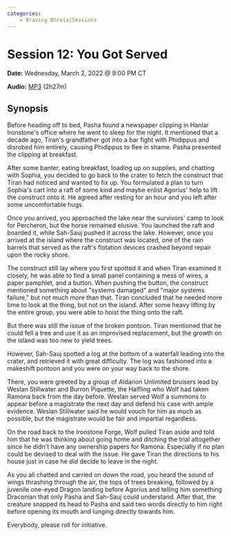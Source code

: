 ```yaml
---
categories:
    - Braving Bhreia|Sessions
---
```

# Session 12: You Got Served

**Date:** Wednesday, March 2, 2022 @ 9:00 PM CT

**Audio:** [MP3](https://drive.google.com/file/d/1VYw07k4cUjWjRGUwZe8wZ7Mnp6IbucDI/view?usp=sharing) (2h27m)

## Synopsis

Before heading off to bed, Pasha found a newspaper clipping in Hanlar Ironstone's office where he went to sleep for the night. It mentioned that a decade ago, Tiran's grandfather got into a bar fight with Phidippus and disrobed him entirely, causing Phidippus to flee in shame. Pasha presented the clipping at breakfast.

After some banter, eating breakfast, loading up on supplies, and chatting with Sophia, you decided to go back to the crater to fetch the construct that Tiran had noticed and wanted to fix up. You formulated a plan to turn Sophia's cart into a raft of some kind and maybe enlist Agorius' help to lift the construct onto it. He agreed after resting for an hour and you left after some uncomfortable hugs.

Once you arrived, you approached the lake near the survivors' camp to look for Percheron, but the horse remained elusive. You launched the raft and boarded it, while Sah-Sauj pushed it across the lake. However, once you arrived at the island where the construct was located, one of the rain barrels that served as the raft's flotation devices crashed beyond repair upon the rocky shore.

The construct still lay where you first spotted it and when Tiran examined it closely, he was able to find a small panel containing a mess of wires, a paper pamphlet, and a button. When pushing the button, the construct mentioned something about "systems damaged" and "major systems failure," but not much more than that. Tiran concluded that he needed more time to look at the thing, but not on the island. After some heavy lifting by the entire group, you were able to hoist the thing onto the raft.

But there was still the issue of the broken pontoon. Tiran mentioned that he could fell a tree and use it as an improvised replacement, but the growth on the island was too new to yield trees.

However, Sah-Sauj spotted a log at the bottom of a waterfall leading into the crater, and retrieved it with great difficulty. The log was fashioned into a makeshift pontoon and you were on your way back to the shore.

There, you were greeted by a group of Aldarion Unlimited bruisers lead by Weslan Stillwater and Burron Piquette, the Halfling who Wolf had taken Ramona back from the day before. Weslan served Wolf a summons to appear before a magistrate the next day and defend his case with ample evidence. Weslan Stillwater said he would vouch for him as much as possible, but the magistrate would be fair and impartial regardless.

On the road back to the Ironstone Forge, Wolf pulled Tiran aside and told him that he was thinking about going home and ditching the trial altogether since he didn't have any ownership papers for Ramona. Especially if no plan could be devised to deal with the issue. He gave Tiran the directions to his house just in case he *did* decide to leave in the night.

As you all chatted and carried on down the road, you heard the sound of wings thrashing through the air, the tops of trees breaking, followed by a juvenile one-eyed Dragon landing before Agorius and telling him something Draconian that only Pasha and Sah-Sauj could understand. After that, the creature snapped its head to Pasha and said two words directly to him right before opening its mouth and lunging directly towards him.

Everybody, please roll for initiative.
